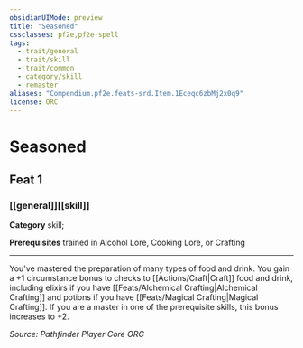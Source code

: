 ```yaml
---
obsidianUIMode: preview
title: "Seasoned"
cssclasses: pf2e,pf2e-spell
tags:
  - trait/general
  - trait/skill
  - trait/common
  - category/skill
  - remaster
aliases: "Compendium.pf2e.feats-srd.Item.1Eceqc6zbMj2x0q9"
license: ORC
---
```

# Seasoned
## Feat 1
### [[general]][[skill]]

**Category** skill; 



**Prerequisites** trained in Alcohol Lore, Cooking Lore, or Crafting
* * *
You've mastered the preparation of many types of food and drink. You gain a +1 circumstance bonus to checks to [[Actions/Craft|Craft]] food and drink, including elixirs if you have [[Feats/Alchemical Crafting|Alchemical Crafting]] and potions if you have [[Feats/Magical Crafting|Magical Crafting]]. If you are a master in one of the prerequisite skills, this bonus increases to +2.

*Source: Pathfinder Player Core*
*ORC*